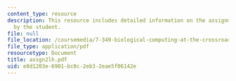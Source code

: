 ```yaml
---
content_type: resource
description: This resource includes detailed information on the assignment submitted
  by the student.
file: null
file_location: /coursemedia/7-349-biological-computing-at-the-crossroads-of-engineering-and-science-spring-2005/e8d1203e6901bc8c2eb32eae5f06142e_assgn2lh.pdf
file_type: application/pdf
resourcetype: Document
title: assgn2lh.pdf
uid: e8d1203e-6901-bc8c-2eb3-2eae5f06142e
---
```

